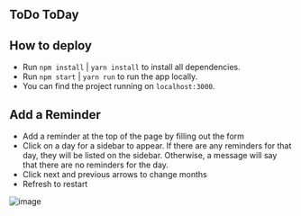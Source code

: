 ## ToDo ToDay

## How to deploy
 - Run `npm install` | `yarn install` to install all dependencies.
 - Run `npm start`   | `yarn run` to run the app locally.
 - You can find the project running on `localhost:3000`.

## Add a Reminder
 - Add a reminder at the top of the page by filling out the form
 - Click on a day for a sidebar to appear. If there are any reminders for that day, they will be listed on the sidebar. Otherwise, a message will say that there are no reminders for the day.
 - Click next and previous arrows to change months
 - Refresh to restart

![image](https://github.com/caitlinhenning/reminders/assets/91512183/5471ba03-f12d-4bda-aedf-ca7edad10b01)


